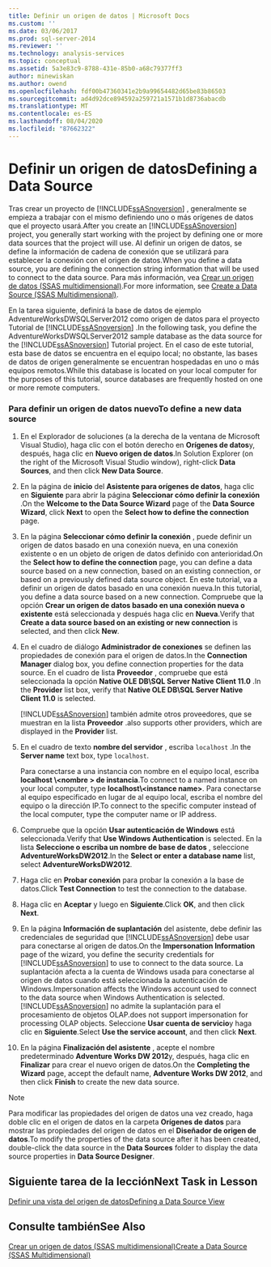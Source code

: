 ```yaml
---
title: Definir un origen de datos | Microsoft Docs
ms.custom: ''
ms.date: 03/06/2017
ms.prod: sql-server-2014
ms.reviewer: ''
ms.technology: analysis-services
ms.topic: conceptual
ms.assetid: 5a3e83c9-8788-431e-85b0-a68c79377ff3
author: minewiskan
ms.author: owend
ms.openlocfilehash: fdf00b47360341e2b9a99654482d65be83b86503
ms.sourcegitcommit: ad4d92dce894592a259721a1571b1d8736abacdb
ms.translationtype: MT
ms.contentlocale: es-ES
ms.lasthandoff: 08/04/2020
ms.locfileid: "87662322"
---
```

# <a name="defining-a-data-source"></a><span data-ttu-id="28f4f-102">Definir un origen de datos</span><span class="sxs-lookup"><span data-stu-id="28f4f-102">Defining a Data Source</span></span>
  <span data-ttu-id="28f4f-103">Tras crear un proyecto de [!INCLUDE[ssASnoversion](../includes/ssasnoversion-md.md)] , generalmente se empieza a trabajar con el mismo definiendo uno o más orígenes de datos que el proyecto usará.</span><span class="sxs-lookup"><span data-stu-id="28f4f-103">After you create an [!INCLUDE[ssASnoversion](../includes/ssasnoversion-md.md)] project, you generally start working with the project by defining one or more data sources that the project will use.</span></span> <span data-ttu-id="28f4f-104">Al definir un origen de datos, se define la información de cadena de conexión que se utilizará para establecer la conexión con el origen de datos.</span><span class="sxs-lookup"><span data-stu-id="28f4f-104">When you define a data source, you are defining the connection string information that will be used to connect to the data source.</span></span> <span data-ttu-id="28f4f-105">Para más información, vea [Crear un origen de datos &#40;SSAS multidimensional&#41;](multidimensional-models/create-a-data-source-ssas-multidimensional.md).</span><span class="sxs-lookup"><span data-stu-id="28f4f-105">For more information, see [Create a Data Source &#40;SSAS Multidimensional&#41;](multidimensional-models/create-a-data-source-ssas-multidimensional.md).</span></span>  
  
 <span data-ttu-id="28f4f-106">En la tarea siguiente, definirá la base de datos de ejemplo AdventureWorksDWSQLServer2012 como origen de datos para el proyecto Tutorial de [!INCLUDE[ssASnoversion](../includes/ssasnoversion-md.md)] .</span><span class="sxs-lookup"><span data-stu-id="28f4f-106">In the following task, you define the AdventureWorksDWSQLServer2012 sample database as the data source for the [!INCLUDE[ssASnoversion](../includes/ssasnoversion-md.md)] Tutorial project.</span></span> <span data-ttu-id="28f4f-107">En el caso de este tutorial, esta base de datos se encuentra en el equipo local; no obstante, las bases de datos de origen generalmente se encuentran hospedadas en uno o más equipos remotos.</span><span class="sxs-lookup"><span data-stu-id="28f4f-107">While this database is located on your local computer for the purposes of this tutorial, source databases are frequently hosted on one or more remote computers.</span></span>  
  
### <a name="to-define-a-new-data-source"></a><span data-ttu-id="28f4f-108">Para definir un origen de datos nuevo</span><span class="sxs-lookup"><span data-stu-id="28f4f-108">To define a new data source</span></span>  
  
1.  <span data-ttu-id="28f4f-109">En el Explorador de soluciones (a la derecha de la ventana de Microsoft Visual Studio), haga clic con el botón derecho en **Orígenes de datos**y, después, haga clic en **Nuevo origen de datos**.</span><span class="sxs-lookup"><span data-stu-id="28f4f-109">In Solution Explorer (on the right of the Microsoft Visual Studio window), right-click **Data Sources**, and then click **New Data Source**.</span></span>  
  
2.  <span data-ttu-id="28f4f-110">En la página de **inicio** del **Asistente para orígenes de datos**, haga clic en **Siguiente** para abrir la página **Seleccionar cómo definir la conexión** .</span><span class="sxs-lookup"><span data-stu-id="28f4f-110">On the **Welcome to the Data Source Wizard** page of the **Data Source Wizard**, click **Next** to open the **Select how to define the connection** page.</span></span>  
  
3.  <span data-ttu-id="28f4f-111">En la página **Seleccionar cómo definir la conexión** , puede definir un origen de datos basado en una conexión nueva, en una conexión existente o en un objeto de origen de datos definido con anterioridad.</span><span class="sxs-lookup"><span data-stu-id="28f4f-111">On the **Select how to define the connection** page, you can define a data source based on a new connection, based on an existing connection, or based on a previously defined data source object.</span></span> <span data-ttu-id="28f4f-112">En este tutorial, va a definir un origen de datos basado en una conexión nueva.</span><span class="sxs-lookup"><span data-stu-id="28f4f-112">In this tutorial, you define a data source based on a new connection.</span></span> <span data-ttu-id="28f4f-113">Compruebe que la opción **Crear un origen de datos basado en una conexión nueva o existente** está seleccionada y después haga clic en **Nueva**.</span><span class="sxs-lookup"><span data-stu-id="28f4f-113">Verify that **Create a data source based on an existing or new connection** is selected, and then click **New**.</span></span>  
  
4.  <span data-ttu-id="28f4f-114">En el cuadro de diálogo **Administrador de conexiones** se definen las propiedades de conexión para el origen de datos.</span><span class="sxs-lookup"><span data-stu-id="28f4f-114">In the **Connection Manager** dialog box, you define connection properties for the data source.</span></span> <span data-ttu-id="28f4f-115">En el cuadro de lista **Proveedor** , compruebe que está seleccionada la opción **Native OLE DB\SQL Server Native Client 11.0** .</span><span class="sxs-lookup"><span data-stu-id="28f4f-115">In the **Provider** list box, verify that **Native OLE DB\SQL Server Native Client 11.0** is selected.</span></span>  
  
     [!INCLUDE[ssASnoversion](../includes/ssasnoversion-md.md)] <span data-ttu-id="28f4f-116">también admite otros proveedores, que se muestran en la lista **Proveedor** .</span><span class="sxs-lookup"><span data-stu-id="28f4f-116">also supports other providers, which are displayed in the **Provider** list.</span></span>  
  
5.  <span data-ttu-id="28f4f-117">En el cuadro de texto **nombre del servidor** , escriba `localhost` .</span><span class="sxs-lookup"><span data-stu-id="28f4f-117">In the **Server name** text box, type `localhost`.</span></span>  
  
     <span data-ttu-id="28f4f-118">Para conectarse a una instancia con nombre en el equipo local, escriba **localhost \\<nombre \> de instancia**.</span><span class="sxs-lookup"><span data-stu-id="28f4f-118">To connect to a named instance on your local computer, type **localhost\\<instance name\>**.</span></span> <span data-ttu-id="28f4f-119">Para conectarse al equipo especificado en lugar de al equipo local, escriba el nombre del equipo o la dirección IP.</span><span class="sxs-lookup"><span data-stu-id="28f4f-119">To connect to the specific computer instead of the local computer, type the computer name or IP address.</span></span>  
  
6.  <span data-ttu-id="28f4f-120">Compruebe que la opción **Usar autenticación de Windows** está seleccionada.</span><span class="sxs-lookup"><span data-stu-id="28f4f-120">Verify that **Use Windows Authentication** is selected.</span></span> <span data-ttu-id="28f4f-121">En la lista **Seleccione o escriba un nombre de base de datos** , seleccione **AdventureWorksDW2012**.</span><span class="sxs-lookup"><span data-stu-id="28f4f-121">In the **Select or enter a database name** list, select **AdventureWorksDW2012**.</span></span>  
  
7.  <span data-ttu-id="28f4f-122">Haga clic en **Probar conexión** para probar la conexión a la base de datos.</span><span class="sxs-lookup"><span data-stu-id="28f4f-122">Click **Test Connection** to test the connection to the database.</span></span>  
  
8.  <span data-ttu-id="28f4f-123">Haga clic en **Aceptar** y luego en **Siguiente**.</span><span class="sxs-lookup"><span data-stu-id="28f4f-123">Click **OK**, and then click **Next**.</span></span>  
  
9. <span data-ttu-id="28f4f-124">En la página **Información de suplantación** del asistente, debe definir las credenciales de seguridad que [!INCLUDE[ssASnoversion](../includes/ssasnoversion-md.md)] debe usar para conectarse al origen de datos.</span><span class="sxs-lookup"><span data-stu-id="28f4f-124">On the **Impersonation Information** page of the wizard, you define the security credentials for [!INCLUDE[ssASnoversion](../includes/ssasnoversion-md.md)] to use to connect to the data source.</span></span> <span data-ttu-id="28f4f-125">La suplantación afecta a la cuenta de Windows usada para conectarse al origen de datos cuando está seleccionada la autenticación de Windows.</span><span class="sxs-lookup"><span data-stu-id="28f4f-125">Impersonation affects the Windows account used to connect to the data source when Windows Authentication is selected.</span></span> [!INCLUDE[ssASnoversion](../includes/ssasnoversion-md.md)] <span data-ttu-id="28f4f-126">no admite la suplantación para el procesamiento de objetos OLAP.</span><span class="sxs-lookup"><span data-stu-id="28f4f-126">does not support impersonation for processing OLAP objects.</span></span> <span data-ttu-id="28f4f-127">Seleccione **Usar cuenta de servicio**y haga clic en **Siguiente**.</span><span class="sxs-lookup"><span data-stu-id="28f4f-127">Select **Use the service account**, and then click **Next**.</span></span>  
  
10. <span data-ttu-id="28f4f-128">En la página **Finalización del asistente** , acepte el nombre predeterminado **Adventure Works DW 2012**y, después, haga clic en **Finalizar** para crear el nuevo origen de datos.</span><span class="sxs-lookup"><span data-stu-id="28f4f-128">On the **Completing the Wizard** page, accept the default name, **Adventure Works DW 2012**, and then click **Finish** to create the new data source.</span></span>  
  
> [!NOTE]  
>  <span data-ttu-id="28f4f-129">Para modificar las propiedades del origen de datos una vez creado, haga doble clic en el origen de datos en la carpeta **Orígenes de datos** para mostrar las propiedades del origen de datos en el **Diseñador de origen de datos**.</span><span class="sxs-lookup"><span data-stu-id="28f4f-129">To modify the properties of the data source after it has been created, double-click the data source in the **Data Sources** folder to display the data source properties in **Data Source Designer**.</span></span>  
  
## <a name="next-task-in-lesson"></a><span data-ttu-id="28f4f-130">Siguiente tarea de la lección</span><span class="sxs-lookup"><span data-stu-id="28f4f-130">Next Task in Lesson</span></span>  
 [<span data-ttu-id="28f4f-131">Definir una vista del origen de datos</span><span class="sxs-lookup"><span data-stu-id="28f4f-131">Defining a Data Source View</span></span>](lesson-1-3-defining-a-data-source-view.md)  
  
## <a name="see-also"></a><span data-ttu-id="28f4f-132">Consulte también</span><span class="sxs-lookup"><span data-stu-id="28f4f-132">See Also</span></span>  
 [<span data-ttu-id="28f4f-133">Crear un origen de datos &#40;SSAS multidimensional&#41;</span><span class="sxs-lookup"><span data-stu-id="28f4f-133">Create a Data Source &#40;SSAS Multidimensional&#41;</span></span>](multidimensional-models/create-a-data-source-ssas-multidimensional.md)  
  
  
